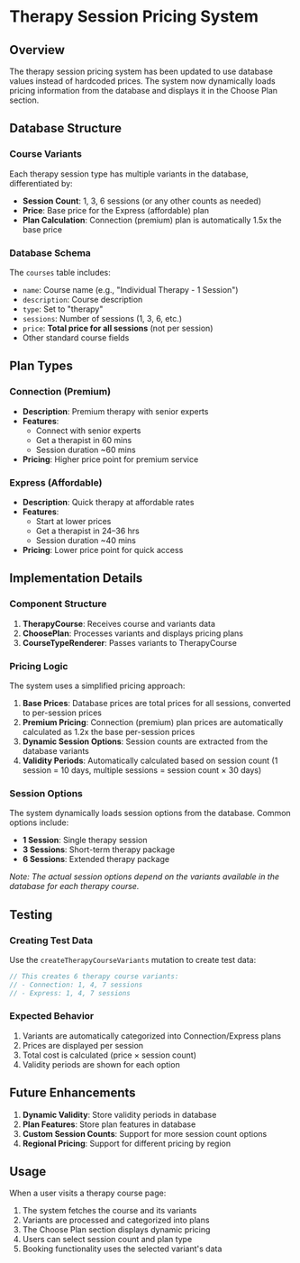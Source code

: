 # Therapy Session Pricing System

## Overview

The therapy session pricing system has been updated to use database values instead of hardcoded prices. The system now dynamically loads pricing information from the database and displays it in the Choose Plan section.

## Database Structure

### Course Variants

Each therapy session type has multiple variants in the database, differentiated by:

- **Session Count**: 1, 3, 6 sessions (or any other counts as needed)
- **Price**: Base price for the Express (affordable) plan
- **Plan Calculation**: Connection (premium) plan is automatically 1.5x the base price

### Database Schema

The `courses` table includes:

- `name`: Course name (e.g., "Individual Therapy - 1 Session")
- `description`: Course description
- `type`: Set to "therapy"
- `sessions`: Number of sessions (1, 3, 6, etc.)
- `price`: **Total price for all sessions** (not per session)
- Other standard course fields

## Plan Types

### Connection (Premium)

- **Description**: Premium therapy with senior experts
- **Features**:
  - Connect with senior experts
  - Get a therapist in 60 mins
  - Session duration ~60 mins
- **Pricing**: Higher price point for premium service

### Express (Affordable)

- **Description**: Quick therapy at affordable rates
- **Features**:
  - Start at lower prices
  - Get a therapist in 24–36 hrs
  - Session duration ~40 mins
- **Pricing**: Lower price point for quick access

## Implementation Details

### Component Structure

1. **TherapyCourse**: Receives course and variants data
2. **ChoosePlan**: Processes variants and displays pricing plans
3. **CourseTypeRenderer**: Passes variants to TherapyCourse

### Pricing Logic

The system uses a simplified pricing approach:

1. **Base Prices**: Database prices are total prices for all sessions, converted to per-session prices
2. **Premium Pricing**: Connection (premium) plan prices are automatically calculated as 1.2x the base per-session prices
3. **Dynamic Session Options**: Session counts are extracted from the database variants
4. **Validity Periods**: Automatically calculated based on session count (1 session = 10 days, multiple sessions = session count × 30 days)

### Session Options

The system dynamically loads session options from the database. Common options include:

- **1 Session**: Single therapy session
- **3 Sessions**: Short-term therapy package
- **6 Sessions**: Extended therapy package

_Note: The actual session options depend on the variants available in the database for each therapy course._

## Testing

### Creating Test Data

Use the `createTherapyCourseVariants` mutation to create test data:

```typescript
// This creates 6 therapy course variants:
// - Connection: 1, 4, 7 sessions
// - Express: 1, 4, 7 sessions
```

### Expected Behavior

1. Variants are automatically categorized into Connection/Express plans
2. Prices are displayed per session
3. Total cost is calculated (price × session count)
4. Validity periods are shown for each option

## Future Enhancements

1. **Dynamic Validity**: Store validity periods in database
2. **Plan Features**: Store plan features in database
3. **Custom Session Counts**: Support for more session count options
4. **Regional Pricing**: Support for different pricing by region

## Usage

When a user visits a therapy course page:

1. The system fetches the course and its variants
2. Variants are processed and categorized into plans
3. The Choose Plan section displays dynamic pricing
4. Users can select session count and plan type
5. Booking functionality uses the selected variant's data
